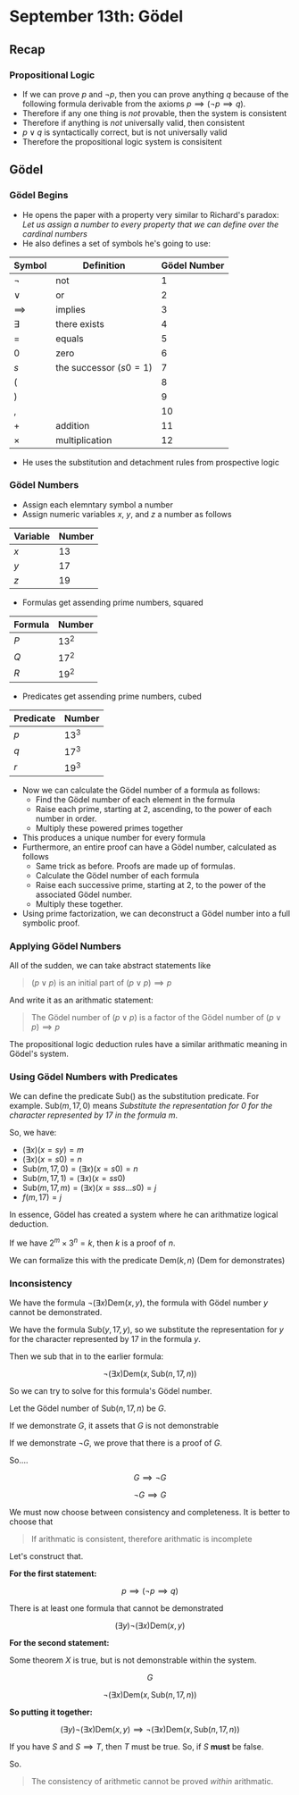 # September 13th: Gödel

## Recap

### Propositional Logic

* If we can prove $p$ and $\lnot p$, then you can prove anything $q$ because of the following formula derivable from the axioms $p \implies (\lnot p \implies q)$.
* Therefore if any one thing is *not* provable, then the system is consistent
* Therefore if anything is *not* universally valid, then consistent
* $p \lor q$ is syntactically correct, but is not universally valid
* Therefore the propositional logic system is consisitent

## Gödel

### Gödel Begins

* He opens the paper with a property very similar to Richard's paradox: *Let us assign a number to every property that we can define over the cardinal numbers*
* He also defines a set of symbols he's going to use:

Symbol | Definition | Gödel Number
---        | ---                      | ---
$\lnot$    | not                      | 1
$\lor$     | or                       | 2
$\implies$ | implies                  | 3
$\exists$  | there exists             | 4
$=$        | equals                   | 5
$0$        | zero                     | 6
$s$        | the successor ($s0 = 1$) | 7
$($        |                          | 8
$)$        |                          | 9
$,$        |                          | 10
$+$        | addition                 | 11
$\times$   | multiplication           | 12

 * He uses the substitution and detachment rules from prospective logic

### Gödel Numbers

* Assign each elemntary symbol a number
* Assign numeric variables $x$, $y$, and $z$ a number as follows

Variable | Number
--- | ---
$x$ | $13$
$y$ | $17$
$z$ | $19$

* Formulas get assending prime numbers, squared

Formula | Number
---     | ---
$P$     | $13^2$
$Q$     | $17^2$
$R$     | $19^2$

* Predicates get assending prime numbers, cubed

Predicate | Number
---       | ---
$p$       | $13^3$
$q$       | $17^3$
$r$       | $19^3$

* Now we can calculate the Gödel number of a formula as follows:
  * Find the Gödel number of each element in the formula
  * Raise each prime, starting at 2, ascending, to the power of each number in order.
  * Multiply these powered primes together
* This produces a unique number for every formula
* Furthermore, an entire proof can have a Gödel number, calculated as follows
  * Same trick as before. Proofs are made up of formulas.
  * Calculate the Gödel number of each formula
  * Raise each successive prime, starting at 2, to the power of the associated Gödel number.
  * Multiply these together.
* Using prime factorization, we can deconstruct a Gödel number into a full symbolic proof.

### Applying Gödel Numbers

All of the sudden, we can take abstract statements like

> $(p \lor p)$ is an initial part of $(p \lor p) \implies p$

And write it as an arithmatic statement: 

> The Gödel number of $(p \lor p)$ is a factor of the Gödel number of $(p \lor p) \implies p$

The propositional logic deduction rules have a similar arithmatic meaning in Gödel's system.

### Using Gödel Numbers with Predicates

We can define the predicate $\text{Sub}()$ as the substitution predicate. For example. $\text{Sub}(m, 17, 0)$ means *Substitute the representation for $0$ for the character represented by $17$ in the formula $m$*.

So, we have:

* $(\exists x) (x = sy) = m$
* $(\exists x) (x = s0) = n$
* $\text{Sub}(m, 17, 0) = (\exists x) (x = s0) = n$
* $\text{Sub}(m, 17, 1) = (\exists x) (x = ss0)$
* $\text{Sub}(m, 17, m) = (\exists x) (x = sss...s0) = j$
* $f(m, 17) = j$

In essence, Gödel has created a system where he can arithmatize logical deduction.

If we have $2^m \times 3^n = k$, then $k$ is a proof of $n$. 

We can formalize this with the predicate $\text{Dem}(k, n)$ ($\text{Dem}$ for demonstrates)

### Inconsistency

We have the formula $\lnot (\exists x) \text{Dem}(x, y)$, the formula with Gödel number $y$ cannot be demonstrated.

We have the formula $\text{Sub}(y, 17, y)$, so we substitute the representation for $y$ for the character represented by $17$ in the formula $y$.

Then we sub that in to the earlier formula: 

$$\lnot (\exists x)\text{Dem}(x, \text{Sub}(n, 17, n))$$

So we can try to solve for this formula's Gödel number.

Let the Gödel number of $\text{Sub}(n, 17, n)$ be $G$.

If we demonstrate $G$, it assets that $G$ is not demonstrable

If we demonstrate $\lnot G$, we prove that there is a proof of $G$.

So.... 

$$G \implies \lnot G$$

$$\lnot G \implies G$$

We must now choose between consistency and completeness. It is better to choose that 

> If arithmatic is consistent, therefore arithmatic is incomplete

Let's construct that.

**For the first statement:**

$$p \implies (\lnot p \implies q)$$

There is at least one formula that cannot be demonstrated

$$(\exists y) \lnot (\exists x) \text{Dem}(x, y)$$

**For the second statement:**

Some theorem $X$ is true, but is not demonstrable within the system.

$$G$$

$$\lnot (\exists x) \text{Dem}(x, \text{Sub}(n, 17, n))$$

**So putting it together:**

$$(\exists y) \lnot (\exists x) \text{Dem}(x, y) \implies \lnot (\exists x) \text{Dem}(x, \text{Sub}(n, 17, n))$$

If you have $S$ and $S \implies T$, then $T$ must be true. So, if $S$ **must** be false.

So.

> The consistency of arithmetic cannot be proved *within* arithmatic.
